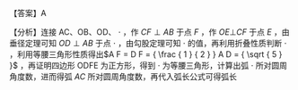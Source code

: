 【答案】A

【分析】连接 AC、OB、OD、 $\cdot$ ，作 $C F \perp A B$ 于点 $F$ ，作 $O E \bot C F$ 于点 $E$ ，由垂径定理可知 $O D \perp A B$ 于点 $\cdot$ ，由勾股定理可知 $\cdot$ 的值，再利用折叠性质判断 $\cdot$ ，利用等腰三角形性质得出$A F = D F = { \frac { 1 } { 2 } } A D = { \sqrt { 5 } }$ ，再证明四边形 ODFE 为正方形，得到 $\cdot$ 为等腰三角形，计算出弧 $\cdot$ 所对圆周角度数，进而得弧 $A C$ 所对圆周角度数，再代入弧长公式可得弧长
